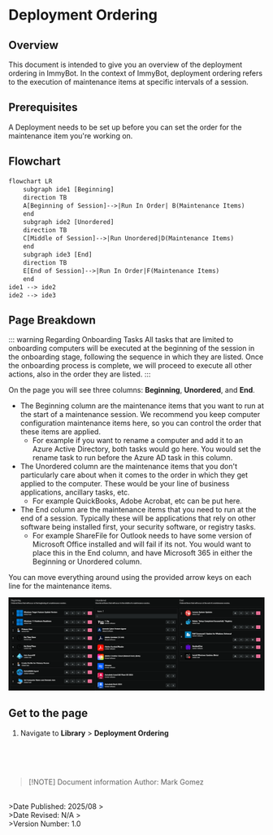 <!-- How To Template -->
# Deployment Ordering

## Overview
This document is intended to give you an overview of the deployment ordering in ImmyBot. In the context of ImmyBot, deployment ordering refers to the execution of maintenance items at specific intervals of a session.

## Prerequisites
A Deployment needs to be set up before you can set the order for the maintenance item you're working on.

## Flowchart
``` mermaid
flowchart LR
    subgraph ide1 [Beginning]
    direction TB
    A[Beginning of Session]-->|Run In Order| B(Maintenance Items)
    end
    subgraph ide2 [Unordered]
    direction TB
    C[Middle of Session]-->|Run Unordered|D(Maintenance Items)
    end
    subgraph ide3 [End]
    direction TB
    E[End of Session]-->|Run In Order|F(Maintenance Items)
    end
ide1 --> ide2
ide2 --> ide3
```

## Page Breakdown

::: warning Regarding Onboarding Tasks
All tasks that are limited to onboarding computers will be executed at the beginning of the session in the onboarding stage, following the sequence in which they are listed. Once the onboarding process is complete, we will proceed to execute all other actions, also in the order they are listed.
:::

On the page you will see three columns: **Beginning**, **Unordered**, and **End**.

- The Beginning column are the maintenance items that you want to run at the start of a maintenance session. We recommend you keep computer configuration maintenance items here, so you can control the order that these items are applied.
  - For example if you want to rename a computer and add it to an Azure Active Directory, both tasks would go here. You would set the rename task to run before the Azure AD task in this column.
- The Unordered column are the maintenance items that you don't particularly care about when it comes to the order in which they get applied to the computer. These would be your line of business applications, ancillary tasks, etc.
  - For example QuickBooks, Adobe Acrobat, etc can be put here.
- The End column are the maintenance items that you need to run at the end of a session. Typically these will be applications that rely on other software being installed first, your security software, or registry tasks.
  - For example ShareFile for Outlook needs to have some version of Microsoft Office installed and will fail if its not. You would want to place this in the End column, and have Microsoft 365 in either the Beginning or Unordered column.

You can move everything around using the provided arrow keys on each line for the maintenance items.

![alt text](image-4.png)


## Get to the page
1. Navigate to **Library** > **Deployment Ordering**



<br><br><br>
>[!NOTE] Document information
>Author: Mark Gomez
<br>
>Date Published: 2025/08
><br>
>Date Revised: N/A
><br>
>Version Number: 1.0
